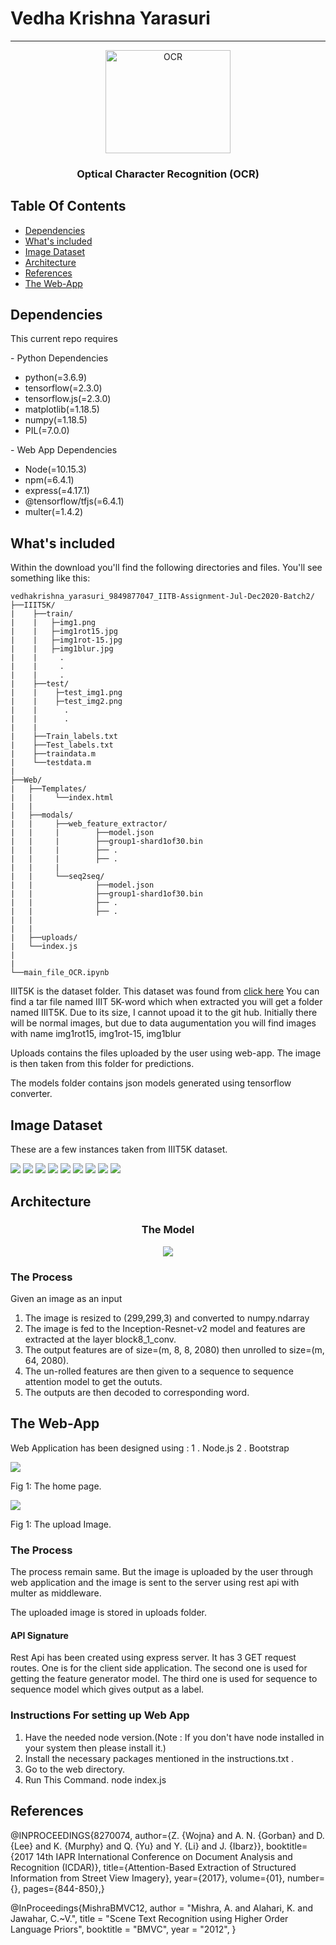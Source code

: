 # Vedha Krishna Yarasuri
--- 
<p align="center">
    <img src="https://store-images.s-microsoft.com/image/apps.4294.13510798886736958.a650f2a3-9e4d-4aeb-8aff-d1ce5d232c80.cf7f9fcd-4d78-4d3f-8a03-98ed771f89c1" alt="OCR" width="200"  height="165">
</p>

<h3 align="center">Optical Character Recognition (OCR)</h3>

## Table Of Contents
- [Dependencies](#dependencies)
- [What's included](#whats-included)
- [Image Dataset](#image-dataset)
- [Architecture](#architecture)
- [References](#references)
- [The Web-App](#The-Web-App)

## Dependencies
<p>This current repo requires</p> 
    - Python Dependencies
<p>
    <ul>
        <li>python(=3.6.9)
        <li>tensorflow(=2.3.0)</li>
        <li>tensorflow.js(=2.3.0)</li>
        <li>matplotlib(=1.18.5)</li>
        <li>numpy(=1.18.5)</li>
        <li>PIL(=7.0.0)</li>
    </ul>
</p>
    - Web App Dependencies
<p>
    <ul>
        <li>Node(=10.15.3)</li>
        <li>npm(=6.4.1)</li>
        <li>express(=4.17.1)</li>
        <li>@tensorflow/tfjs(=6.4.1)</li>
        <li>multer(=1.4.2)</li>
    </ul>
</p>    


## What's included
Within the download you'll find the following directories and files. You'll see something like this:
```text
vedhakrishna_yarasuri_9849877047_IITB-Assignment-Jul-Dec2020-Batch2/
├──IIIT5K/
|    ├──train/
|    |   ├─img1.png
|    |   ├─img1rot15.jpg
|    |   ├─img1rot-15.jpg
|    |   ├─img1blur.jpg
|    |     .
|    |     .
|    |     .
|    ├──test/
|    |    ├─test_img1.png
|    |    ├─test_img2.png
|    |      .
|    |      .
|    |          
|    ├──Train_labels.txt
|    ├──Test_labels.txt     
|    ├──traindata.m
|    └──testdata.m
|
├──Web/
|   ├──Templates/
|   |     └──index.html
|   |
|   ├──modals/
|   |     ├──web_feature_extractor/
|   |     |        ├──model.json
|   |     |        ├──group1-shard1of30.bin
|   |     |        ├── .
|   |     |        ├── .
|   |     |         
|   |     └──seq2seq/ 
|   |              ├──model.json
|   |              ├──group1-shard1of30.bin
|   |              ├── .
|   |              ├── .
|   |
|   |
|   ├──uploads/
|   └──index.js
|   
|
└──main_file_OCR.ipynb

```
<p>IIIT5K is the dataset folder. This dataset was found from <a href="https://cvit.iiit.ac.in/research/projects/cvit-projects/the-iiit-5k-word-dataset">click here</a>
You can find a tar file named IIIT 5K-word which when extracted you will get a folder named IIIT5K. Due to its size, I cannot upoad it to the git hub. Initially there will be normal images, but due to data augumentation you will find images with name img1rot15, img1rot-15, img1blur</p>

<p>Uploads contains the files uploaded by the user using web-app. The image is then taken from this folder for predictions.</p> 
<p>The models folder contains json models generated using tensorflow converter.</p>

## Image Dataset
These are a few instances taken from IIIT5K dataset.
<p>
    <img src="https://github.com/yvkrishna/vedhakrishna_yarasuri_9849877047_IITB-Assignment-Jul-Dec2020-Batch2/blob/master/Images/image1.png">
    <img src="https://github.com/yvkrishna/vedhakrishna_yarasuri_9849877047_IITB-Assignment-Jul-Dec2020-Batch2/blob/master/Images/image2.png">
    <img src="https://github.com/yvkrishna/vedhakrishna_yarasuri_9849877047_IITB-Assignment-Jul-Dec2020-Batch2/blob/master/Images/image3.png">
    <img src="https://github.com/yvkrishna/vedhakrishna_yarasuri_9849877047_IITB-Assignment-Jul-Dec2020-Batch2/blob/master/Images/image4.png">
    <img src="https://github.com/yvkrishna/vedhakrishna_yarasuri_9849877047_IITB-Assignment-Jul-Dec2020-Batch2/blob/master/Images/image5.png">
    <img src="https://github.com/yvkrishna/vedhakrishna_yarasuri_9849877047_IITB-Assignment-Jul-Dec2020-Batch2/blob/master/Images/image6.png">
    <img src="https://github.com/yvkrishna/vedhakrishna_yarasuri_9849877047_IITB-Assignment-Jul-Dec2020-Batch2/blob/master/Images/image7.png">
    <img src="https://github.com/yvkrishna/vedhakrishna_yarasuri_9849877047_IITB-Assignment-Jul-Dec2020-Batch2/blob/master/Images/image8.png">
    <img src="https://github.com/yvkrishna/vedhakrishna_yarasuri_9849877047_IITB-Assignment-Jul-Dec2020-Batch2/blob/master/Images/image9.png">
</p>

## Architecture
<h3 align="center">The Model</h3>
<p align="center">
    <img src="https://camo.githubusercontent.com/c756a5d464b9189f0ed72e3b156898c5e056d5f5/687474703a2f2f63732e636d752e6564752f7e79756e7469616e642f4f43522d322e6a7067">
</p><h3>The Process</h3>
Given an image as an input
<ol>
    <li>The image is resized to (299,299,3) and converted to numpy.ndarray</li>
    <li>The image is fed to the Inception-Resnet-v2 model and features are extracted at the layer block8_1_conv.</li>
    <li>The output features are of size=(m, 8, 8, 2080) then unrolled to size=(m, 64, 2080).</li>
    <li>The un-rolled features are then given to a sequence to sequence attention model to get the oututs.</li>
    <li>The outputs are then decoded to corresponding word.</li>
</ol>

## The Web-App
<p>Web Application has been designed using :
	1 . Node.js	
    2 . Bootstrap
</p>
<p>
    <img src="https://github.com/yvkrishna/vedhakrishna_yarasuri_9849877047_IITB-Assignment-Jul-Dec2020-Batch2/blob/master/Images/web1.png">
    <p>Fig 1: The home page.</p>
    <img src="https://github.com/yvkrishna/vedhakrishna_yarasuri_9849877047_IITB-Assignment-Jul-Dec2020-Batch2/blob/master/Images/web2.png">
    <p>Fig 1: The upload Image.</p>
</p>

<h3>The Process</h3>
<p>The process remain same. But the image is uploaded by the user through web application and the image is sent to the server using rest api with multer as middleware.</p>
<p>The uploaded image is stored in uploads folder.</p>

<h4>API Signature</h4>
<p>Rest Api has been created using express server. It has 3 GET request routes. One is for the client side application. The second one is used for getting the feature generator model. The third one is used for sequence to sequence model which gives output as a label.</p>

<h3>Instructions For setting up Web App</h3>
<ol>
    <li>Have the needed node version.(Note : If you don't have node installed in your system then please install it.)</li>
    <li>Install the necessary packages mentioned in the instructions.txt .</li>
    <li>Go to the web directory.</li>
    <li>Run This Command.  node index.js</li>
</ol>


## References
<p>@INPROCEEDINGS{8270074,  author={Z. {Wojna} and A. N. {Gorban} and D. {Lee} and K. {Murphy} and Q. {Yu} and Y. {Li} and J. {Ibarz}},  booktitle={2017 14th IAPR International Conference on Document Analysis and Recognition (ICDAR)},   title={Attention-Based Extraction of Structured Information from Street View Imagery},   year={2017},  volume={01},  number={},  pages={844-850},}</p>

<p>@InProceedings{MishraBMVC12,
  author    = "Mishra, A. and Alahari, K. and Jawahar, C.~V.",
  title     = "Scene Text Recognition using Higher Order Language Priors",
  booktitle = "BMVC",
  year      = "2012",
}</p>